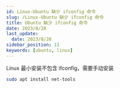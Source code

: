```yaml
---
id: Linux-Ubuntu 缺少 ifconfig 命令
slug: /Linux-Ubuntu 缺少 ifconfig 命令
title: Ubuntu 缺少 ifconfig 命令
date: 2023/8/28
last_update: 
  date: 2023/8/28
sidebar_position: 11
keywords: [ubuntu, linux] 
---
```


Linux 最小安装不包含 ifconfig，需要手动安装

```bash
sudo apt install net-tools
```
